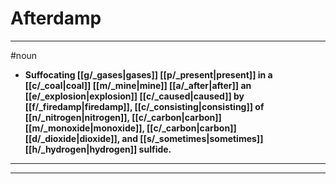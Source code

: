# Afterdamp
---
#noun
- **Suffocating [[g/_gases|gases]] [[p/_present|present]] in a [[c/_coal|coal]] [[m/_mine|mine]] [[a/_after|after]] an [[e/_explosion|explosion]] [[c/_caused|caused]] by [[f/_firedamp|firedamp]], [[c/_consisting|consisting]] of [[n/_nitrogen|nitrogen]], [[c/_carbon|carbon]] [[m/_monoxide|monoxide]], [[c/_carbon|carbon]] [[d/_dioxide|dioxide]], and [[s/_sometimes|sometimes]] [[h/_hydrogen|hydrogen]] sulfide.**
---
---
